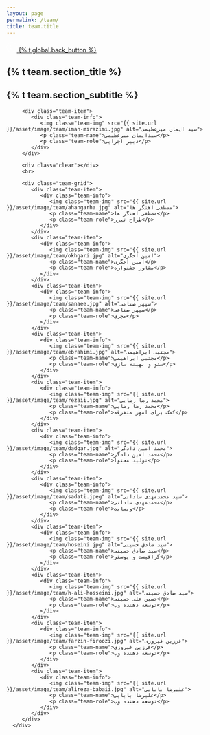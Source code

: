 ```yaml
---
layout: page
permalink: /team/
title: team.title
---
```



<section class="main-content">
   <div class="goback">
      <a href="{{ site.url }}/{{ site.lang }}" class="go-back">
         <svg width="24" height="24" viewBox="0 0 34 34" class="back-icon">
            <path fill="#FFFFFF" d="M17,33.5C7.9,33.5,0.5,26.1,0.5,17C0.5,7.9,7.9,0.5,17,0.5c9.1,0,16.5,7.4,16.5,16.5
               C33.5,26.1,26.1,33.5,17,33.5z M17,1.5C8.5,1.5,1.5,8.5,1.5,17s7,15.5,15.5,15.5s15.5-7,15.5-15.5S25.5,1.5,17,1.5z"></path>
            <path fill-rule="evenodd" clip-rule="evenodd" fill="#FFFFFF" d="M15.8,10c-0.3-0.3-0.8-0.3-1.1,0l-6.3,6.3c-0.3,0.3-0.3,0.8,0,1.1
               l6.3,6.2c0.3,0.3,0.8,0.3,1.1,0s0.3-0.8,0-1.1l-5-5h14.4c0.4,0,0.8-0.3,0.8-0.8S25.7,16,25.2,16H10.8l5-5
               C16.1,10.7,16.1,10.3,15.8,10z"></path>
         </svg>
         <span>
         {% t global.back_button %}
         </span>
      </a>
   </div>

   <div class="page-box-content">
      <div class="page-box-content-padding">
         <h1 class="page-box-content-title">{% t team.section_title %}</h1>
         <h2 class="page-box-content-title">{% t team.section_subtitle %}</h2>

         <div class="team-item">
            <div class="team-info">
               <img class="team-img" src="{{ site.url }}/asset/image/team/iman-mirazimi.jpg" alt="سید ایمان میرعظیمی">
               <p class="team-name">سیدایمان میرعظیمی</p>
               <p class="team-role">دبیر اجرایی</p>
            </div>
         </div>

         <div class="clear"></div>
         <br>

         <div class="team-grid">
            <div class="team-item">
               <div class="team-info">
                  <img class="team-img" src="{{ site.url }}/asset/image/team/ahangarha.jpg" alt="مصطفی اهنگر ها">
                  <p class="team-name">مصطفی اهنگر ها</p>
                  <p class="team-role">طراح تیزر</p>
               </div>
            </div>
            <div class="team-item">
               <div class="team-info">
                  <img class="team-img" src="{{ site.url }}/asset/image/team/okhgari.jpg" alt="امین اخگری">
                  <p class="team-name">امین اخگری</p>
                  <p class="team-role">مشاور جشنواره</p>
               </div>
            </div>
            <div class="team-item">
               <div class="team-info">
                  <img class="team-img" src="{{ site.url }}/asset/image/team/sanaee.jpg" alt="سپهر صناعی">
                  <p class="team-name">سپهر صناعی</p>
                  <p class="team-role">مجری</p>
               </div>
            </div>
            <div class="team-item">
               <div class="team-info">
                  <img class="team-img" src="{{ site.url }}/asset/image/team/ebrahimi.jpg" alt="مجتبی ابراهیمی">
                  <p class="team-name">مجتبی ابراهیمی</p>
                  <p class="team-role">سئو و بهینه سازی</p>
               </div>
            </div>
            <div class="team-item">
               <div class="team-info">
                  <img class="team-img" src="{{ site.url }}/asset/image/team/rezaii.jpg" alt="محمد رضا رضایی">
                  <p class="team-name">محمد رضا رضایی</p>
                  <p class="team-role">کمک برای امور متفرقه</p>
               </div>
            </div>
            <div class="team-item">
               <div class="team-info">
                  <img class="team-img" src="{{ site.url }}/asset/image/team/dadgar.jpg" alt="محمد امین دادگر">
                  <p class="team-name">محمد امین دادگر</p>
                  <p class="team-role">تولید محتوا</p>
               </div>
            </div>
            <div class="team-item">
               <div class="team-info">
                  <img class="team-img" src="{{ site.url }}/asset/image/team/sadati.jpeg" alt="سید محمدمهدی ساداتی">
                  <p class="team-name">محمدمهدی ساداتی</p>
                  <p class="team-role">وبسایت</p>
               </div>
            </div>
            <div class="team-item">
               <div class="team-info">
                  <img class="team-img" src="{{ site.url }}/asset/image/team/hoseini.jpg" alt="سید صادق حسینی">
                  <p class="team-name">سید صادق حسینی</p>
                  <p class="team-role">گرافیست و پوستر</p>
               </div>
            </div>
            <div class="team-item">
               <div class="team-info">
                  <img class="team-img" src="{{ site.url }}/asset/image/team/h-ali-hosseini.jpg" alt="سید صادق حسینی">
                  <p class="team-name">حسین علی حسینی</p>
                  <p class="team-role">توسعه دهنده وب</p>
               </div>
            </div>
            <div class="team-item">
               <div class="team-info">
                  <img class="team-img" src="{{ site.url }}/asset/image/team/farzin-firoozi.jpg" alt="فرزین فیروزی">
                  <p class="team-name">فرزین فیروزی</p>
                  <p class="team-role">توسعه دهنده وب</p>
               </div>
            </div>
            <div class="team-item">
               <div class="team-info">
                  <img class="team-img" src="{{ site.url }}/asset/image/team/alireza-babaii.jpg" alt="علیرضا بابایی">
                  <p class="team-name">علیرضا بابایی</p>
                  <p class="team-role">توسعه دهنده وب</p>
               </div>
            </div>
         </div>
      </div>
   </div>
</section>
